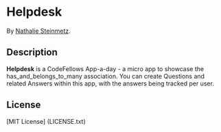 # Helpdesk

By [Nathalie Steinmetz](http://www.linkedin.com/in/nathaliesteinmetz).

## Description
**Helpdesk** is a CodeFellows App-a-day - a micro app to showcase the has_and_belongs_to_many association. You can create Questions and related Answers within this app, with the answers being tracked per user.

## License

[MIT License] (LICENSE.txt)
